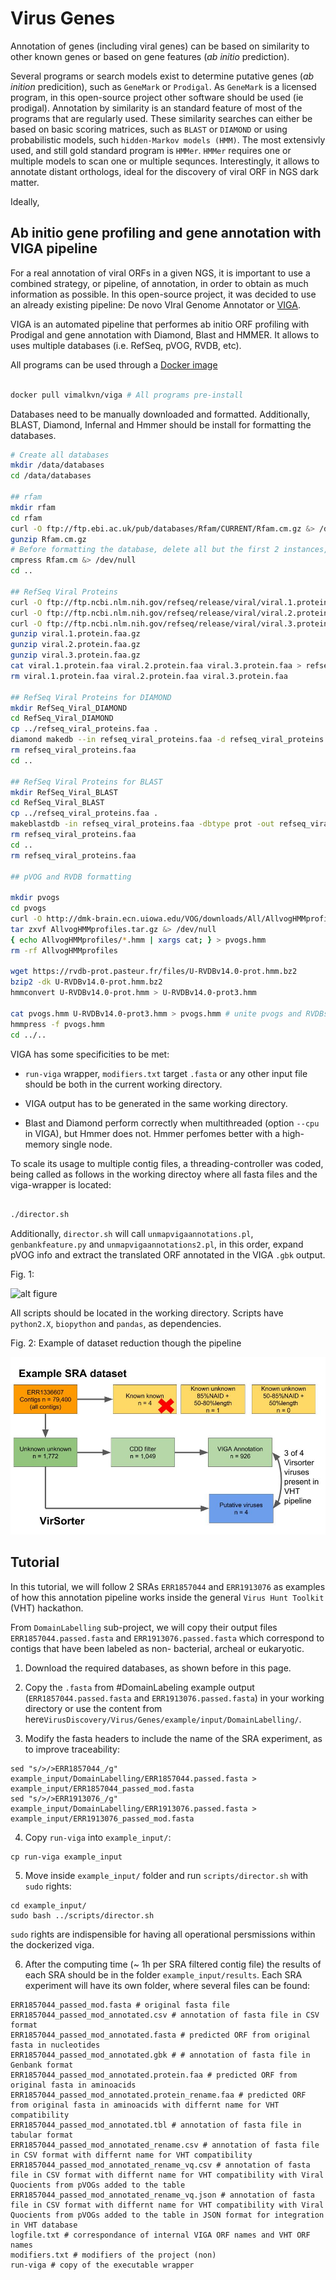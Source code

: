 # Virus Genes 

Annotation of genes (including viral genes) can be based on similarity to other known genes or based on gene features (_ab initio_ prediction). 

Several programs or search models exist to determine putative genes (_ab inition_ predicition), such as `GeneMark` or `Prodigal`. As `GeneMark` is a licensed program, in this open-source project other software should be used (ie prodigal). Annotation by similarity is an standard feature of most of the programs that are regularly used. These similarity searches can either be based on basic scoring matrices, such as `BLAST` or `DIAMOND` or using probabilistic models, such `hidden-Markov models (HMM)`.  The most extensivly used, and still gold standard program is `HMMer`. `HMMer` requires one or multiple models to scan one or multiple sequnces. Interestingly, it allows to annotate distant orthologs, ideal for the discovery of viral ORF in NGS dark matter.

Ideally, 

## Ab initio gene profiling and gene annotation with VIGA pipeline

For a real annotation of viral ORFs in a given NGS, it is important to use a combined strategy, or pipeline, of annotation, in order to obtain as much information as possible. In this open-source project, it was decided to use an already existing pipeline: De novo VIral Genome Annotator or [VIGA](https://www.biorxiv.org/content/early/2018/03/07/277509).

VIGA is an automated pipeline that performes ab initio ORF profiling with Prodigal and gene annotation with Diamond, Blast and HMMER. It allows to uses multiple databases (i.e. RefSeq, pVOG, RVDB, etc).

All programs can be used through a [Docker image](https://hub.docker.com/r/vimalkvn/viga/)

```bash

docker pull vimalkvn/viga # All programs pre-install

```
Databases need to be manually downloaded and formatted. Additionally, BLAST, Diamond, Infernal and Hmmer should be install for formatting the databases.

```bash
# Create all databases
mkdir /data/databases
cd /data/databases

## rfam
mkdir rfam
cd rfam
curl -O ftp://ftp.ebi.ac.uk/pub/databases/Rfam/CURRENT/Rfam.cm.gz &> /dev/null
gunzip Rfam.cm.gz
# Before formatting the database, delete all but the first 2 instances, as we don't needed it in our pipeline, but VIGA requires it to launch as mandatory.
cmpress Rfam.cm &> /dev/null
cd ..

## RefSeq Viral Proteins
curl -O ftp://ftp.ncbi.nlm.nih.gov/refseq/release/viral/viral.1.protein.faa.gz &> /dev/null
curl -O ftp://ftp.ncbi.nlm.nih.gov/refseq/release/viral/viral.2.protein.faa.gz &> /dev/null
curl -O ftp://ftp.ncbi.nlm.nih.gov/refseq/release/viral/viral.3.protein.faa.gz &> /dev/null
gunzip viral.1.protein.faa.gz
gunzip viral.2.protein.faa.gz
gunzip viral.3.protein.faa.gz
cat viral.1.protein.faa viral.2.protein.faa viral.3.protein.faa > refseq_viral_proteins.faa
rm viral.1.protein.faa viral.2.protein.faa viral.3.protein.faa

## RefSeq Viral Proteins for DIAMOND
mkdir RefSeq_Viral_DIAMOND
cd RefSeq_Viral_DIAMOND
cp ../refseq_viral_proteins.faa .
diamond makedb --in refseq_viral_proteins.faa -d refseq_viral_proteins &> /dev/null
rm refseq_viral_proteins.faa
cd ..

## RefSeq Viral Proteins for BLAST
mkdir RefSeq_Viral_BLAST
cd RefSeq_Viral_BLAST
cp ../refseq_viral_proteins.faa .
makeblastdb -in refseq_viral_proteins.faa -dbtype prot -out refseq_viral_proteins &> /dev/null
rm refseq_viral_proteins.faa
cd ..
rm refseq_viral_proteins.faa

## pVOG and RVDB formatting

mkdir pvogs
cd pvogs
curl -O http://dmk-brain.ecn.uiowa.edu/VOG/downloads/All/AllvogHMMprofiles.tar.gz &> /dev/null
tar zxvf AllvogHMMprofiles.tar.gz &> /dev/null
{ echo AllvogHMMprofiles/*.hmm | xargs cat; } > pvogs.hmm
rm -rf AllvogHMMprofiles

wget https://rvdb-prot.pasteur.fr/files/U-RVDBv14.0-prot.hmm.bz2 
bzip2 -dk U-RVDBv14.0-prot.hmm.bz2
hmmconvert U-RVDBv14.0-prot.hmm > U-RVDBv14.0-prot3.hmm

cat pvogs.hmm U-RVDBv14.0-prot3.hmm > pvogs.hmm # unite pvogs and RVDBs for VIGA compatibility
hmmpress -f pvogs.hmm
cd ../..

```

VIGA has some specificities to be met:

- `run-viga` wrapper, `modifiers.txt` target `.fasta` or any other input file should be both in the current working directory.

- VIGA output has to be generated in the same working directory.

- Blast and Diamond perform correctly when multithreaded (option `--cpu` in VIGA), but Hmmer does not. Hmmer perfomes better with a high-memory single node.
 
To scale its usage to multiple contig files, a threading-controller was coded, being called as follows in the working directoy where all fasta files and the viga-wrapper is located:

```bash

./director.sh

```

Additionally, `director.sh` will call `unmapvigaannotations.pl`, `genbankfeature.py` and `unmapvigaannotations2.pl`, in this order, expand pVOG info and extract the translated ORF annotated in the VIGA `.gbk` output.

Fig. 1: 

![alt figure](pictures/cpu_occupy_160.png)


All scripts should be located in the working directory. Scripts have `python2.X`, `biopython` and `pandas`, as dependencies.

Fig. 2: Example of dataset reduction though the pipeline

![alt figure](pictures/reduction.jpg)

## Tutorial

In this tutorial, we will follow 2 SRAs `ERR1857044` and `ERR1913076` as examples of how this annotation pipeline works inside the general `Virus Hunt Toolkit` (VHT) hackathon.

From `DomainLabelling` sub-project, we will copy their output files `ERR1857044.passed.fasta` and `ERR1913076.passed.fasta` which correspond to contigs that have been labeled as non- bacterial, archeal or eukaryotic.

  1. Download the required databases, as shown before in this page.

  2. Copy the `.fasta` from #DomainLabeling example output (`ERR1857044.passed.fasta` and `ERR1913076.passed.fasta`) in your working directory or use  the content from here`VirusDiscovery/Virus/Genes/example/input/DomainLabelling/`.

  3. Modify the fasta headers to include the name of the SRA experiment, as to improve traceability:
  ```
  sed "s/>/>ERR1857044_/g" example_input/DomainLabelling/ERR1857044.passed.fasta > example_input/ERR1857044_passed_mod.fasta
  sed "s/>/>ERR1913076_/g" example_input/DomainLabelling/ERR1913076.passed.fasta > example_input/ERR1913076_passed_mod.fasta
  ```
  
  4. Copy `run-viga` into `example_input/`:
  ```
  cp run-viga example_input
  ```
  
  5. Move inside `example_input/` folder and run `scripts/director.sh` with `sudo` rights:
  ```
  cd example_input/
  sudo bash ../scripts/director.sh 
  ```
  `sudo` rights are indispensible for having all operational persmissions within the dockerized viga.
  
  6. After the computing time (~ 1h per SRA filtered contig file) the results of each SRA should be in the folder  `example_input/results`. Each SRA experiment will have its own folder, where several files can be found:
  ```
  ERR1857044_passed_mod.fasta # original fasta file
  ERR1857044_passed_mod_annotated.csv # annotation of fasta file in CSV format
  ERR1857044_passed_mod_annotated.fasta # predicted ORF from original fasta in nucleotides
  ERR1857044_passed_mod_annotated.gbk # # annotation of fasta file in Genbank format
  ERR1857044_passed_mod_annotated.protein.faa # predicted ORF from original fasta in aminoacids
  ERR1857044_passed_mod_annotated.protein_rename.faa # predicted ORF from original fasta in aminoacids with differnt name for VHT compatibility
  ERR1857044_passed_mod_annotated.tbl # annotation of fasta file in tabular format
  ERR1857044_passed_mod_annotated_rename.csv # annotation of fasta file in CSV format with differnt name for VHT compatibility
  ERR1857044_passed_mod_annotated_rename_vq.csv # annotation of fasta file in CSV format with differnt name for VHT compatibility with Viral Quocients from pVOGs added to the table
  ERR1857044_passed_mod_annotated_rename_vq.json # annotation of fasta file in CSV format with differnt name for VHT compatibility with Viral Quocients from pVOGs added to the table in JSON format for integration in VHT database
  logfile.txt # correspondance of internal VIGA ORF names and VHT ORF names
  modifiers.txt # modifiers of the project (non)
  run-viga # copy of the executable wrapper
  ```
  
